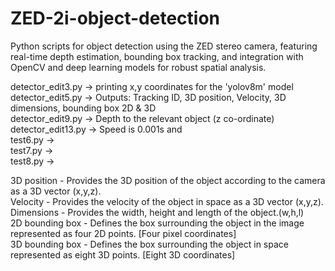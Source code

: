 # ZED-2i-object-detection
Python scripts for object detection using the ZED stereo camera, featuring real-time depth estimation, bounding box tracking, and integration with OpenCV and deep learning models for robust spatial analysis.

detector_edit3.py -> printing x,y coordinates for the 'yolov8m' model <br>
detector_edit5.py -> Outputs: Tracking ID, 3D position, Velocity, 3D dimensions, bounding box 2D & 3D <br>
detector_edit9.py -> Depth to the relevant object (z co-ordinate) <br>
detector_edit13.py -> Speed is 0.001s and <br>
test6.py -> <br>
test7.py -> <br>
test8.py -> <br>

3D position - Provides the 3D position of the object according to the camera as a 3D vector (x,y,z). <br>
Velocity - Provides the velocity of the object in space as a 3D vector (x,y,z). <br>
Dimensions - Provides the width, height and length of the object.(w,h,l) <br>
2D bounding box - Defines the box surrounding the object in the image represented as four 2D points. [Four pixel coordinates] <br>
3D bounding box - Defines the box surrounding the object in space represented as eight 3D points. [Eight 3D coordinates] <br>
